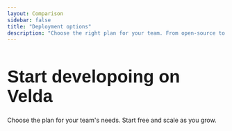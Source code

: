 ```yaml
---
layout: Comparison
sidebar: false
title: "Deployment options"
description: "Choose the right plan for your team. From open-source to enterprise-grade solutions."
---
```


# Start developoing on Velda

Choose the plan for your team's needs. Start free and scale as you grow.

<div class="pricing-grid">
  <PricingCard 
    title="Open source"
    subtitle="Self-hosted"
    price="$0"
    period="forever"
    description="For developers who want full control and don't mind managing infrastructure."
    :features="[
      'Completely free',
      'Unlimited GPUs',
      'Run in your own cloud',
      'All data in your control',
      'Community support',
    ]"
    cta-text="Get Started"
    cta-link="https://github.com/velda-io/velda"
    badge="OPEN SOURCE"
  />

  <PricingCard 
    title="Individual"
    subtitle="Hosted"
    price="Pay As You Go"
    period=""
    description="Managed cloud with free tier and pay-as-you-scale pricing. Perfect for individual and small teams. "
    :features="[
      'Free studio (4-hour session limit)',
      'Pay-as-you-go pricing',
      'No cloud setup required',
      'Single US region',
      'Email support',
    ]"
    cta-text="Start for free"
    cta-link="https://novahub.dev"
    cta-class="primary"
    badge="MOST POPULAR"
    :featured="true"
  />

  <PricingCard 
    title="Enterprise"
    subtitle="Dedicated"
    price="Custom"
    period="pricing"
    description="Self hosted or dedicated infrastructure, premium support, for organizations of any size."
    :features="[
      'RBAC User management',
      'SSO / SAML integration',
      'Multiple hosting options',
      'Observability',
      'Priority support',
    ]"
    cta-text="Book a demo"
    cta-link="https://calendly.com/velda-io/30min"
    badge="ENTERPRISE"
  />
</div>

<CallToAction 
  title="Still deciding?"
  description="Our experts can help you make the right choice."
  :buttons="[
    { text: 'Book a free consultation', link: 'https://calendly.com/velda-io/30min', variant: 'primary' },
  ]"
/>

<style scoped>

h1 {
  font-family: 'Oswald', Arial, sans-serif;
  font-size: 2.5rem;
  font-weight: 700;
  color: var(--vp-c-brand-1);
  margin-bottom: 1.5rem;
}
/* Pricing Grid Layout */
.pricing-grid {
  display: grid;
  grid-template-columns: repeat(auto-fit, minmax(300px, 1fr));
  gap: 2rem;
  margin: 3rem 0;
}

@media (min-width: 768px) {
  .pricing-grid {
    grid-template-columns: repeat(3, 1fr);
    gap: 2rem;
  }
}

/* Enhanced card shadows */
.pricing-card:not(.featured):hover {
  transform: translateY(-2px);
  box-shadow: var(--vp-shadow-3);
}

/* Better responsive handling for pricing cards */
@media (max-width: 767px) {
  .pricing-grid {
    grid-template-columns: 1fr;
    gap: 1.5rem;
  }
  
  .pricing-card.featured {
    transform: none;
  }
}

h2 {
  font-family: 'Oswald', Arial, sans-serif;
  font-size: 2rem;
  font-weight: 600;
  color: var(--vp-c-brand-1);
  margin-bottom: 1rem;
}

/* Styling for list items */
.faq ol {
  padding-left: 1.5rem;
  margin-bottom: 1rem;
}

.faq li {
  font-family: 'Roboto', Arial, sans-serif;
  font-size: 1rem;
  line-height: 1.6;
  color: #333;
  margin-bottom: 0.5rem;
}
</style>